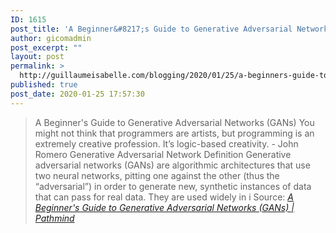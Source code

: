 ```yaml
---
ID: 1615
post_title: 'A Beginner&#8217;s Guide to Generative Adversarial Networks (GANs) | Pathmind'
author: gicomadmin
post_excerpt: ""
layout: post
permalink: >
  http://guillaumeisabelle.com/blogging/2020/01/25/a-beginners-guide-to-generative-adversarial-networks-gans-pathmind/
published: true
post_date: 2020-01-25 17:57:30
---
```

> A Beginner's Guide to Generative Adversarial Networks (GANs) You might not think that programmers are artists, but programming is an extremely creative profession. It’s logic-based creativity. - John Romero Generative Adversarial Network Definition Generative adversarial networks (GANs) are algorithmic architectures that use two neural networks, pitting one against the other (thus the “adversarial”) in order to generate new, synthetic instances of data that can pass for real data. They are used widely in i Source: *[A Beginner's Guide to Generative Adversarial Networks (GANs) | Pathmind][1]*

 [1]: https://pathmind.com/wiki/generative-adversarial-network-gan